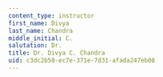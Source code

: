 ```yaml
---
content_type: instructor
first_name: Divya
last_name: Chandra
middle_initial: C.
salutation: Dr.
title: Dr. Divya C. Chandra
uid: c3dc2b50-ec7e-371e-7d31-afada247eb08
---
```

